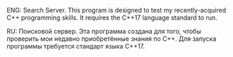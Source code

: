 ENG:
Search Server.
This program is designed to test my recently-acquired C++ programming skills.
It requires the C++17 language standard to run.

RU:
Поисковой сервер.
Эта программа создана для того, чтобы проверить мои недавно приобретённые знания по C++.
Для запуска программы требуется стандарт языка C++17.
